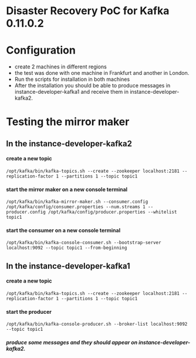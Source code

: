 # Disaster Recovery PoC for Kafka 0.11.0.2

# Configuration
- create 2 machines in different regions
- the test was done with one machine in Frankfurt and another in London.
- Run the scripts for installation in both machines
- After the installation you should be able to produce messages in instance-developer-kafka1 and receive them in instance-developer-kafka2.

# Testing the mirror maker

## In the instance-developer-kafka2

#### create a new topic
```/opt/kafka/bin/kafka-topics.sh --create --zookeeper localhost:2181 --replication-factor 1 --partitions 1 --topic topic1```

#### start the mirror maker on a new console terminal
```/opt/kafka/bin/kafka-mirror-maker.sh --consumer.config /opt/kafka/config/consumer.properties --num.streams 1 --producer.config /opt/kafka/config/producer.properties --whitelist topic1 ```

#### start the consumer on a new console terminal
```/opt/kafka/bin/kafka-console-consumer.sh --bootstrap-server localhost:9092 --topic topic1 --from-beginning```

## In the instance-developer-kafka1 

#### create a new topic
```/opt/kafka/bin/kafka-topics.sh --create --zookeeper localhost:2181 --replication-factor 1 --partitions 1 --topic topic1```

#### start the producer
```/opt/kafka/bin/kafka-console-producer.sh --broker-list localhost:9092 --topic topic1```

##### produce some messages and they should appear on instance-developer-kafka2.